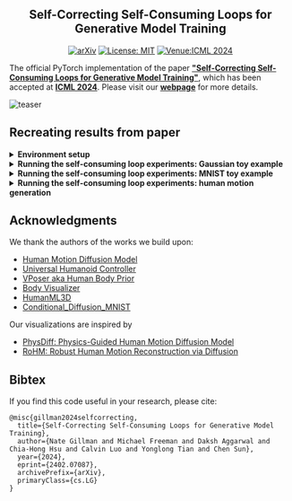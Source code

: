 <div align="center">

## Self-Correcting Self-Consuming Loops for Generative Model Training

[![arXiv](https://img.shields.io/badge/arXiv-2402.07087-<COLOR>.svg)](https://arxiv.org/abs/2402.07087)
[![License: MIT](https://img.shields.io/badge/License-MIT-yellow.svg)](https://opensource.org/licenses/MIT)
[![Venue:ICML 2024](https://img.shields.io/badge/Venue-ICML%202024-007CFF)](https://icml.cc/)

</div>

The official PyTorch implementation of the paper [**"Self-Correcting Self-Consuming Loops for Generative Model Training"**](https://arxiv.org/abs/2402.07087), which has been accepted at [**ICML 2024**](https://icml.cc/Conferences/2024).
Please visit our [**webpage**](https://nategillman.com/sc-sc.html) for more details.


![teaser](assets/motion_null.gif)




## Recreating results from paper

<details>
  <summary><b> Environment setup </b></summary>

<br>

The main building blocks for this repo include [Human Motion Diffusion Model](https://guytevet.github.io/mdm-page/), [Universal Humanoid Controller](https://github.com/ZhengyiLuo/UHC), [VPoser](https://github.com/nghorbani/human_body_prior).
Please visit their webpages for more details, including license info.
Note that their code depends on other libraries, including CLIP, SMPL, SMPL-X, PyTorch3D, and uses datasets that each have their own respective licenses that must also be followed.

### Step 1: build conda env

Run the script: 

```bash
cd utils/setup
./setup.sh
```

This will create a conda virtual environment and perform a basic test (`test_environment.py`) to see if all succeeds. 

The environment setup has several major steps which depend greatly on the host machine. While `setup.sh` aspires to be robust / 'just work', there will be differences from system to system. 
For completeness, those steps are:
1. Create a Python 3.8.12 conda virtual environment named `"scsc"`
2. Install the dependencies of [MDM](https://github.com/GuyTevet/motion-diffusion-model)
3. Install the dependencies of [UHC](https://github.com/ZhengyiLuo/UHC) (including [Mujoco](https://github.com/openai/mujoco-py), which requires [Boost](https://www.boost.org/) to cythonize.)
4. Install visualization dependencies ([Body Visualizer](https://github.com/nghorbani/body_visualizer), [VPoser](https://github.com/nghorbani/human_body_prior))

Optionally, the last step of `./setup.sh` will facilitate moving the SMPL, SMPL+H, and SMPL+X models into their expected locations.

You must have an account on the following websites **AND AGREE TO THEIR TERMS AND CONDITIONS**:
- SMPL-X: https://smpl-x.is.tue.mpg.de/register.php
- SMPL: https://smpl.is.tue.mpg.de/modellicense.html
- SMPL-H: https://mano.is.tue.mpg.de/register.php

The data download script may also be run independently of the model setup. One can run: `./get_smpl_data.sh`.
More detail on the data dependencies can be found in Step 3.

<!-- <details>
  <summary><b> (Optional) basic environment setup test, to check if sampling works </b></summary> 

Running a sampling and basic visualization is a good intermediate test to run at this point. To do this,
first download the [`humanml-encoder-512`](https://github.com/GuyTevet/motion-diffusion-model?tab=readme-ov-file#3-download-the-pretrained-models) model from the MDM repository. 

Place it into `save/`. Make a copy of the model weights you wish to use for MDM (e.g., `model000200000.pt`) and
name it `model.pt`. The save directory should now look like this:
```commandline
|── save
└── humanml_trans_enc_512
    ├── args.json
    ├── eval_humanml_trans_enc_512_000475000_gscale2.5_wo_mm.log
    ├── model000200000.pt
    ├── model000475000.pt
    ├── model.pt
    ├── opt000200000.pt
    └── opt000475000.pt
```

To run the visualization test, enter the following into your shell:
```bash
conda activate scsc
mkdir -p test_videos
python visualize/visualizer.py
```

Examine the contents of the `test_videos` directory to find the results. 

This will output should look something like this:
```commandline
(scsc) [user@host]$ python visualize/visualizer.py WARNING: You are using a SMPL model, with only 10 shape coefficients.
usage: visualizer.py [-h] model_path
visualizer.py: error: the following arguments are required: model_path
WARNING: !-model_path was not specified through args.
Reading ././dataset/humanml_opt.txt
Loading dataset t2m !!...
100%|████████████████████████████████| 1460/1460 [00:02<00:00, 621.19it/s] num_synthetic_examples_included = 0
Skipped: 0 samples. Total Samples: 1404 Number of diffusion steps: 1000 Sampling batch 1/1!!...
Sampler batch size: 64
Sampling [repetitions: 0]
100%|████████████████████████████████| 1000/1000 [01:44<00:00, 9.54it/s]
Processing Sample [repetitions: 0] data rep: hml_vec.....
hml vec rep
Successfully saved wireframe videos to:
[PosixPath('test_videos/wireframe_video_prompt_0.mp4'), PosixPath('test_videos/wireframe_video_prompt_1.mp4')]
POSE_SEQ shape (296, 22, 3)
2024-02-26 00:53:21.608 | INFO | translation.utils_mdm_to_amass.human_body_prior.src.human_body_prior.tools.model_loader:load_model:97 - Loaded model in eval mode with trained weights: ./body_models/vposer_v2_05/snapshots/V02_05_epoch=13_val_loss=0.03.ckpt
VPoser Advanced IK: 100%|████████████████████████████| 1/1 [00:13<00:00, 13.70s/it] 
100%|██████████████████████████████| 196/196 [01:10<00:00, 2.76it/s] 
100%|██████████████████████████████| 100/100 [00:35<00:00, 2.78it/s] 
Successfully saved skinned videos to:
[PosixPath('test_videos/skinned_video_0.gif'), PosixPath('test_videos/skinned_video_1.gif')]
```

</details> -->

### Step 2: obtain HumanML3D dataset, and filter it to obtain our subset

First, must build [HumanML3D](https://github.com/EricGuo5513/HumanML3D) dataset.

Instructions on how to build the dataset may be found here: [LINK](https://github.com/EricGuo5513/HumanML3D?tab=readme-ov-file#how-to-obtain-the-data)

To obtain the AMASS data required to build HumanML3D, one can use the `get_smpl_data.sh` script and then the `extract_humanml_3d.sh` script. Together, this will download the required AMASS datasets and put them in a convenient location to proceed with HumanML3D's instructions. 
Again, usage of this script requires one have an active account on the [AMASS website](https://amass.is.tue.mpg.de/index.html) and agree to the license of all individual datasets. 

```bash
git clone https://github.com/EricGuo5513/HumanML3D.git
# follow HumanML3D setup instructions at the above repo, then
cp -r HumanML3D/HumanML3D ./dataset/HumanML3D
cp HumanML3D/index.csv ./dataset/HumanML3D/index.csv
```

Then, at [BMLMoVi](https://borealisdata.ca/dataset.xhtml?persistentId=doi%3A10.5683%2FSP2%2FJRHDRN&version=&q=&fileTypeGroupFacet=%22Archive%22&fileAccess=&fileTag=&fileSortField=&fileSortOrder=), you need to download and unpack the files:
- `F_Subjects_1_45.tar`: [LINK](https://borealisdata.ca/file.xhtml?fileId=128299&version=5.0)
- `F_Subjects_46_90.tar`: [LINK](https://borealisdata.ca/file.xhtml?fileId=92072&version=5.0)

and put their contents together inside the folder `dataset/F_Subjects_1_90` at the root of the repository.
We use this when we run the following script, to filter the HumanML3D dataset into smaller subdata sets of sizes $\{64, 128, 256, 2794\}$ as described in the paper.

```bash
python exp_scripts/filter_dataset.py
```

### Step 3: Download dependencies for MDM, UHC, and inverse kinematics engine


```bash
# from original MDM repo
pip install gdown
bash prepare/download_glove.sh
bash prepare/download_smpl_files.sh
bash prepare/download_t2m_evaluators.sh
```

The `download_smpl_files.sh` will place files inside `body_models/smpl`.
Then, download and place these files in the repo as indicated:
- [DMPL model](https://smpl.is.tue.mpg.de/download.php) (go to downloads, then "Download DMPLs compatible with SMPL", then put `dmpls` folder inside `body_models` directory)
- [VPoser v2.0](https://smpl-x.is.tue.mpg.de/) (sign up for an account and find the VPoser v2 download in the 'Downloads tab') and unzip, then place it in `body_models/vposer_v2_05` (i.e. rename downloaded folder to `vposer_v2_05`) 
- [SMPL-H model](https://mano.is.tue.mpg.de/) (find the Extended SMPL+H model download in the 'Downloads tab') and place the `smplh` folder in `body_models`


After all this, `body_models` directory should look like this:

  ```bash
body_models
├── dmpls
│   ├── female
│       ├── model.npz
│   ├── male
│       ├── model.npz
│   ├── neutral
│       ├── model.npz
├── smpl
│   ├── J_regressor_extra.npy
│   ├── kintree_table.pkl
│   ├── SMPL_NEUTRAL.pkl
│   ├── smplfaces.npy
├── smplh
│   ├── female
│       ├── model.npz
│   ├── male
│       ├── model.npz
│   ├── neutral
│       ├── model.npz
├── vposer_v2_05
│   ├── snapshots
│       ├── V02_05_epoch=08_val_loss=0.03.ckpt
│       ├── V02_05_epoch=13_val_loss=0.03.ckpt
│   ├── V02_05.yaml
```


Also need data for UHC:

```bash
# Also need data for UHC
cd UniversalHumanoidControl
bash download_data.sh
```

</details>


<details>
  <summary><b> Running the self-consuming loop experiments: Gaussian toy example </b></summary>

<br>

```bash
python exp_scripts/gaussian_toy_example.py
```

</details>

<details>
  <summary><b> Running the self-consuming loop experiments: MNIST toy example </b></summary>

<br>

Create a separate conda env for these experiments:

```bash
conda create -n mnist_toy python=3.11
conda activate mnist_toy

conda install pytorch==2.2.0 torchvision==0.17.0 torchaudio==2.2.0 pytorch-cuda=12.1 -c pytorch -c nvidia
conda install tqdm matplotlib -y
conda install scikit-learn -y
```

Train an image classifer for MNIST digits; the learned embeddings will be used to compute the FID scores later.

```bash
mkdir -p exp_outputs/mnist
python exp_scripts/mnist/fid_lenet.py
```

This first training script trains the baseline, which is generations 0 through 50.
The last checkpoint from Generation 0 will  be used to seed all of the self-consuming experiments.
Don't start the other runs until this run finishes.

```bash
NUM_EPOCH=20

python exp_scripts/mnist/self_consuming_ddpm_mini.py \
    --n_epoch_for_training_from_scratch ${NUM_EPOCH} \
    --train_type baseline \
    --synth_aug_percent 0.0 \
    --fraction_of_train_set_to_train_on 0.2 \
    --save_dir_parent ./exp_outputs/mnist/ \
    --lr_divisor 20 \
    --resume_starting_at_generation 0
```

This script trains the self-consuming loop.
To recreate the results from the paper, you should run this script four times, for each `SYNTH_AUG_PERCENT` in `{0.2, 0.5, 1.0, 1.5}`.
These can all be run in parallel.

```bash
NUM_EPOCH=20
SYNTH_AUG_PERCENT=0.2
python exp_scripts/mnist/self_consuming_ddpm_mini.py \
    --n_epoch_for_training_from_scratch ${NUM_EPOCH} \
    --train_type iterative_finetuning \
    --synth_aug_percent ${SYNTH_AUG_PERCENT} \
    --fraction_of_train_set_to_train_on 0.2 \
    --save_dir_parent ./exp_outputs/mnist/ \
    --lr_divisor 20 \
    --resume_starting_at_generation 0
```

And this script trains the self-consuming loop with self-correction.
Again, to recreate the results from the paper, you should run this script four times, for each `SYNTH_AUG_PERCENT` in `{0.2, 0.5, 1.0, 1.5}`.
These can also all be run in parallel.

```bash
NUM_EPOCH=20
SYNTH_AUG_PERCENT=0.2
python exp_scripts/mnist/self_consuming_ddpm_mini.py \
    --n_epoch_for_training_from_scratch ${NUM_EPOCH} \
    --train_type iterative_finetuning_with_correction \
    --synth_aug_percent ${SYNTH_AUG_PERCENT} \
    --fraction_of_train_set_to_train_on 0.2 \
    --n_clusters_per_digit 16 \
    --save_dir_parent ./exp_outputs/mnist/ \
    --lr_divisor 20 \
    --resume_starting_at_generation 0
```

At any point during training, you can check on progress by running the below script.
It will generate graphs and write them to `exp_outputs/mnist/graphs`.

```bash
python exp_scripts/mnist/generate_graphs.py ./exp_outputs/mnist
```


</details>


<details>
  <summary><b> Running the self-consuming loop experiments: human motion generation</b></summary>

<br>

The bash scripts below can be run without any changes.
If your compute resources are managed by Slurm, then you might consider taking a look at 
the Slurm script that we used, which is provided at `exp_scripts/slurm.sh`.
You would need to change the resource requests and environment to match whatever your slurm setup is,
and of course you would need to change the last line, which executes the bash script listed below.


<details style="margin-left: 20px;"><summary><b>dataset size = 64</b></summary>


#### $n = 64$, training from scratch


```bash
# STEP 1: we train generation 0 on just ground truth data
bash exp_scripts/dataset_0064/train_generation_0.sh

# STEP 2: copy the checkpoint from that experiment to seed all the other experiments
python exp_scripts/dataset_0064/copy_generation_0.py

# STEP 3: After the above scripts finish, each of following 9 scripts can run in parallel

# STEP 3A: we train the baseline model
bash exp_scripts/dataset_0064/train_baseline.sh

# STEP 3B: train the iterative finetuning models
bash exp_scripts/dataset_0064/train_iterative_finetuning.sh 025
bash exp_scripts/dataset_0064/train_iterative_finetuning.sh 050
bash exp_scripts/dataset_0064/train_iterative_finetuning.sh 075
bash exp_scripts/dataset_0064/train_iterative_finetuning.sh 100

# STEP 3C: train the iterative finetuning models with correction
bash exp_scripts/dataset_0064/train_iterative_finetuning_with_correction.sh 025
bash exp_scripts/dataset_0064/train_iterative_finetuning_with_correction.sh 050
bash exp_scripts/dataset_0064/train_iterative_finetuning_with_correction.sh 075
bash exp_scripts/dataset_0064/train_iterative_finetuning_with_correction.sh 100

# STEP 4: we can graph our results; to see intermediate results, this script can be run 
# while the above 9 scripts are still running
python exp_scripts/generate_graphs.py 0064
```

#### $n = 64$, synthesizing motions using those trained weights

These scripts randomly select prompts from the test split for visualization, then sample from the
checkpoint, and render them. The second step takes a while, but note that you can execute the same
script $m$ times, where $m$ is the number of checkpoints that the script needs to sample from.

```bash
# STEP 1: run this script to copy over the relevant checkpoints into a new folder.
# command line arg #1: dataset size
# command line arg #2: quantity of prompts to sample from the test split
python exp_scripts/prep_for_visualization.py 0064 16

# STEP 2: sample motions from checkpoints, then render motions.
# command line arg #1: the path output from previous script
# command line arg #2: quantity of samples to synthesize for each prompt
python sample/checkpoint_visual_sampler.py exp_outputs/dataset_0064/visualization 4
```

</details>



<details style="margin-left: 20px;"><summary><b>dataset size = 128</b></summary>

#### $n = 128$, training from scratch

The logic for the case where the dataset has size $n=128$ is similar to the $n=64$ case; 
see above for a detailed description of what all these scripts are doing.

```bash
# train generation 0, then use it to seed other results
bash exp_scripts/dataset_0128/train_generation_0.sh
python exp_scripts/dataset_0128/copy_generation_0.py

# train generations 1 through 50
bash exp_scripts/dataset_0128/train_baseline.sh
bash exp_scripts/dataset_0128/train_iterative_finetuning.sh 025
bash exp_scripts/dataset_0128/train_iterative_finetuning.sh 050
bash exp_scripts/dataset_0128/train_iterative_finetuning.sh 075
bash exp_scripts/dataset_0128/train_iterative_finetuning.sh 100
bash exp_scripts/dataset_0128/train_iterative_finetuning_with_correction.sh 025
bash exp_scripts/dataset_0128/train_iterative_finetuning_with_correction.sh 050
bash exp_scripts/dataset_0128/train_iterative_finetuning_with_correction.sh 075
bash exp_scripts/dataset_0128/train_iterative_finetuning_with_correction.sh 100

# graph the results
python exp_scripts/generate_graphs.py 0128
```

#### $n = 128$, synthesizing motions using those trained weights


```bash
# copy the checkpoints into a new folder, randomly choose 16 prompts from test split
python exp_scripts/prep_for_visualization.py 0128 16

# synthesize motions from checkpoints, then render 4 samples for each one
python sample/checkpoint_visual_sampler.py exp_outputs/dataset_0128/visualization 4
```

</details>


<details style="margin-left: 20px;"><summary><b>dataset size = 256</b></summary>

#### $n = 256$, training from scratch

The logic for the case where the dataset has size $n=256$ is similar to the $n=64$ case; 
see above for a detailed description of what all these scripts are doing.

```bash
# train generation 0, then use it to seed other results
bash exp_scripts/dataset_0256/train_generation_0.sh
python exp_scripts/dataset_0256/copy_generation_0.py

# train generations 1 through 50
bash exp_scripts/dataset_0256/train_baseline.sh
bash exp_scripts/dataset_0256/train_iterative_finetuning.sh 025
bash exp_scripts/dataset_0256/train_iterative_finetuning.sh 050
bash exp_scripts/dataset_0256/train_iterative_finetuning.sh 075
bash exp_scripts/dataset_0256/train_iterative_finetuning.sh 100
bash exp_scripts/dataset_0256/train_iterative_finetuning_with_correction.sh 025
bash exp_scripts/dataset_0256/train_iterative_finetuning_with_correction.sh 050
bash exp_scripts/dataset_0256/train_iterative_finetuning_with_correction.sh 075
bash exp_scripts/dataset_0256/train_iterative_finetuning_with_correction.sh 100

# graph the results
python exp_scripts/generate_graphs.py 0256
```

#### $n = 256$, synthesizing motions using those trained weights


```bash
# copy the checkpoints into a new folder, randomly choose 16 prompts from test split
python exp_scripts/prep_for_visualization.py 0256 16

# synthesize motions from checkpoints, then render 4 samples for each one
python sample/checkpoint_visual_sampler.py exp_outputs/dataset_0256/visualization 4
```

</details>


<details style="margin-left: 20px;"><summary><b>dataset size = 2794</b></summary>


#### $n = 2794$, training from scratch

The logic for the case where the dataset has size $n=2794$ is similar to the $n=64$ case; 
see above for a detailed description of what all these scripts are doing.

```bash
# train generation 0, then use it to seed other results
bash exp_scripts/dataset_2794/train_generation_0.sh
python exp_scripts/dataset_2794/copy_generation_0.py

# train generations 1 through 50
bash exp_scripts/dataset_2794/train_baseline.sh
bash exp_scripts/dataset_2794/train_iterative_finetuning.sh 025
bash exp_scripts/dataset_2794/train_iterative_finetuning.sh 050
bash exp_scripts/dataset_2794/train_iterative_finetuning.sh 075
bash exp_scripts/dataset_2794/train_iterative_finetuning.sh 100
bash exp_scripts/dataset_2794/train_iterative_finetuning_with_correction.sh 025
bash exp_scripts/dataset_2794/train_iterative_finetuning_with_correction.sh 050
bash exp_scripts/dataset_2794/train_iterative_finetuning_with_correction.sh 075
bash exp_scripts/dataset_2794/train_iterative_finetuning_with_correction.sh 100

# graph the results
python exp_scripts/generate_graphs.py 2794
```

#### $n = 2794$, synthesizing motions using those trained weights


```bash
# copy the checkpoints into a new folder, randomly choose 16 prompts from test split
python exp_scripts/prep_for_visualization.py 2794 16

# synthesize motions from checkpoints, then render 4 samples for each one
python sample/checkpoint_visual_sampler.py exp_outputs/dataset_2794/visualization 4
```

</details>


</details>


## Acknowledgments

We thank the authors of the works we build upon:
- [Human Motion Diffusion Model](https://github.com/GuyTevet/motion-diffusion-model)
- [Universal Humanoid Controller](https://github.com/ZhengyiLuo/UHC)
- [VPoser aka Human Body Prior](https://github.com/nghorbani/human_body_prior)
- [Body Visualizer](https://github.com/nghorbani/body_visualizer)
- [HumanML3D](https://github.com/EricGuo5513/HumanML3D)
- [Conditional_Diffusion_MNIST](https://github.com/TeaPearce/Conditional_Diffusion_MNIST)

Our visualizations are inspired by
- [PhysDiff: Physics-Guided Human Motion Diffusion Model](https://nvlabs.github.io/PhysDiff/)
- [RoHM: Robust Human Motion Reconstruction via Diffusion](https://github.com/sanweiliti/RoHM)


## Bibtex
If you find this code useful in your research, please cite:

```
@misc{gillman2024selfcorrecting,
  title={Self-Correcting Self-Consuming Loops for Generative Model Training}, 
  author={Nate Gillman and Michael Freeman and Daksh Aggarwal and Chia-Hong Hsu and Calvin Luo and Yonglong Tian and Chen Sun},
  year={2024},
  eprint={2402.07087},
  archivePrefix={arXiv},
  primaryClass={cs.LG}
}
```
